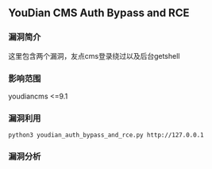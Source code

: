 ## YouDian CMS Auth Bypass and RCE

### 漏洞简介

这里包含两个漏洞，友点cms登录绕过以及后台getshell

### 影响范围

youdiancms <=9.1

### 漏洞利用

```
python3 youdian_auth_bypass_and_rce.py http://127.0.0.1
```

### 漏洞分析





